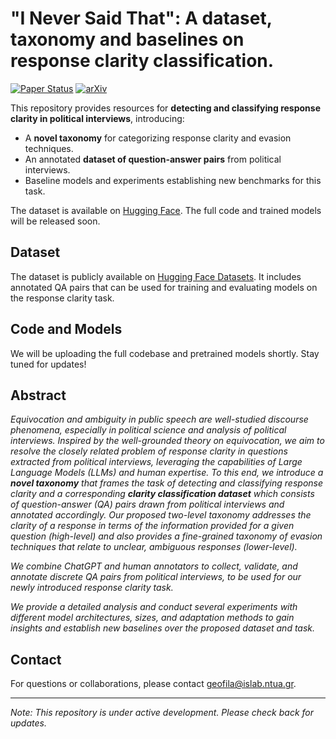 # "I Never Said That": A dataset, taxonomy and baselines on response clarity classification.

[![Paper Status](https://img.shields.io/badge/EMNLP%202024-Accepted-brightgreen)](https://example.com/link-to-paper)
[![arXiv](https://img.shields.io/badge/arXiv-<arXivID>-b31b1b)]([https://arxiv.org/abs/2409.13879](https://arxiv.org/abs/2409.13879))


This repository provides resources for **detecting and classifying response clarity in political interviews**, introducing:

- A **novel taxonomy** for categorizing response clarity and evasion techniques.
- An annotated **dataset of question-answer pairs** from political interviews.
- Baseline models and experiments establishing new benchmarks for this task.

The dataset is available on [Hugging Face](https://huggingface.co/datasets/ailsntua/QEvasion). The full code and trained models will be released soon.


## Dataset

The dataset is publicly available on [Hugging Face Datasets](https://huggingface.co/datasets/ailsntua/QEvasion). It includes annotated QA pairs that can be used for training and evaluating models on the response clarity task.

## Code and Models

We will be uploading the full codebase and pretrained models shortly. Stay tuned for updates!

## Abstract

*Equivocation and ambiguity in public speech are well-studied discourse phenomena, especially in political science and analysis of political interviews. Inspired by the well-grounded theory on equivocation, we aim to resolve the closely related problem of response clarity in questions extracted from political interviews, leveraging the capabilities of Large Language Models (LLMs) and human expertise. To this end, we introduce a **novel taxonomy** that frames the task of detecting and classifying response clarity and a corresponding **clarity classification dataset** which consists of question-answer (QA) pairs drawn from political interviews and annotated accordingly. Our proposed two-level taxonomy addresses the clarity of a response in terms of the information provided for a given question (high-level) and also provides a fine-grained taxonomy of evasion techniques that relate to unclear, ambiguous responses (lower-level).*

*We combine ChatGPT and human annotators to collect, validate, and annotate discrete QA pairs from political interviews, to be used for our newly introduced response clarity task.*

*We provide a detailed analysis and conduct several experiments with different model architectures, sizes, and adaptation methods to gain insights and establish new baselines over the proposed dataset and task.*


## Contact

For questions or collaborations, please contact [geofila@islab.ntua.gr](mailto:geofila@islab.ntua.gr).

---

*Note: This repository is under active development. Please check back for updates.*
